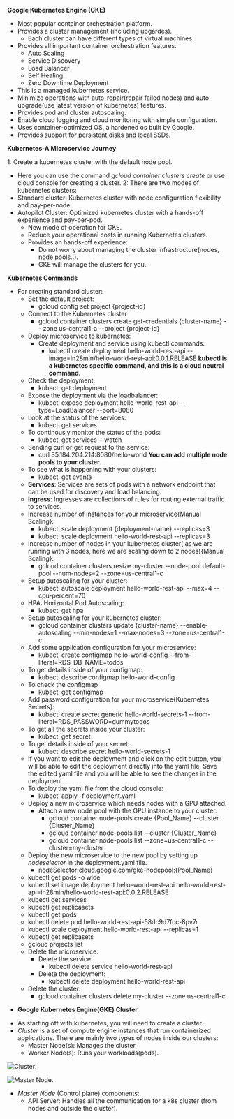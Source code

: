 **Google Kubernetes Engine (GKE)**

- Most popular container orchestration platform.
- Provides a cluster management (including upgardes).
  - Each cluster can have different types of virtual machines.
- Provides all important container orchestration features.
  - Auto Scaling
  - Service Discovery
  - Load Balancer
  - Self Healing
  - Zero Downtime Deployment
- This is a managed kubernetes service.
- Minimize operations with auto-repair(repair failed nodes) and auto-upgrade(use latest version of kubernetes) features.
- Provides pod and cluster autoscaling.
- Enable cloud logging and cloud monitoring with simple configuration.
- Uses container-optimized OS, a hardened os built by Google.
- Provides support for persistent disks and local SSDs.

**Kubernetes-A Microservice Journey**

1: Create a kubernetes cluster with the default node pool.
- Here you can use the command *gcloud container clusters create* or use cloud console for creating a cluster.
2: There are two modes of kubernetes clusters:
- Standard cluster: Kubernetes cluster with node configuration flexibility and pay-per-node.
- Autopilot Cluster: Optimized kubernetes cluster with a hands-off experience and pay-per-pod.
  - New mode of operation for GKE.
  - Reduce your operational costs in running Kubernetes clusters.
  - Provides an hands-off experience:
    - Do not worry about managing the cluster infrastructure(nodes, node pools..).
    - GKE will manage the clusters for you.

**Kubernetes Commands**

- For creating standard cluster:
  * Set the default project:
    - gcloud config set project {project-id}
  * Connect to the Kubernetes cluster
    - gcloud container clusters create get-credentials {cluster-name} -- zone us-central1-a --project {project-id}
  * Deploy microservice to kubernetes:
    * Create deployment and service using kubectl commands:
      - kubectl create deployment hello-world-rest-api --image=in28min/hello-world-rest-api:0.0.1.RELEASE
**kubectl is a kubernetes specific command, and this is a cloud neutral command.**
  * Check the deployment:
    - kubectl get deployment
  * Expose the deployment via the loadbalancer:
    - kubectl expose deployment hello-world-rest-api --type=LoadBalancer --port=8080
  * Look at the status of the services:
    - kubectl get services
  * To continously monitor the status of the pods:
    - kubectl get services --watch
  * Sending curl or get request to the service:
    - curl 35.184.204.214:8080/hello-world
**You can add multiple node pools to your cluster.**
  * To see what is happening with your clusters:
    - kubectl get events
  * **Services**: Services are sets of pods with a network endpoint that can be used for discovery and load balancing.
  * **Ingress**: Ingresses are collections of rules for routing external traffic to services.
  * Increase number of instances for your microservice{Manual Scaling}:
    - kubectl scale deployment {deployment-name} --replicas=3
    - kubectl scale deployment hello-world-rest-api --replicas=3
  * Increase number of nodes in your kubernetes cluster( as we are running with 3 nodes, here we are scaling down to 2 nodes){Manual Scaling}:
    - gcloud container clusters resize my-cluster --node-pool default-pool --num-nodes=2 --zone=us-central1-c
  * Setup autoscaling for your cluster:
    - kubectl autoscale deployment hello-world-rest-api --max=4 --cpu-percent=70
  * HPA: Horizontal Pod Autoscaling:
    - kubectl get hpa
  * Setup autoscaling for your kubernetes cluster:
    - gcloud container clusters update {cluster-name} --enable-autoscaling --min-nodes=1 --max-nodes=3 --zone=us-central1-c
  * Add some application configuration for your microservice:
    - kubectl create configmap hello-world-config --from-literal=RDS_DB_NAME=todos
  * To get details inside of your configmap:
    - kubectl describe configmap hello-world-config
  * To check the configmap
    - kubectl get configmap
  * Add password configuration for your microservice{Kubernetes Secrets}:
    - kubectl create secret generic hello-world-secrets-1 --from-literal=RDS_PASSWORD=dummytodos
  * To get all the secrets inside your cluster:
    - kubectl get secret
  * To get details inside of your secret:
    - kubectl describe secret hello-world-secrets-1
  * If you want to edit the deployment and click on the edit button, you will be able to edit the deployment directly into the yaml file. Save the edited yaml file and you will be able to see the changes in the deployment.
  * To deploy the yaml file from the cloud console:
    - kubectl apply -f deployment.yaml
  * Deploy a new microservice which needs nodes with a GPU attached.
    * Attach a new node pool with the GPU instance to your cluster.
      - gcloud container node-pools create {Pool_Name} --cluster {Cluster_Name}
      - gcloud container node-pools list --cluster {Cluster_Name}
      - gcloud container node-pools list --zone=us-central1-c --cluster=my-cluster
  * Deploy the new microservice to the new pool by setting up *nodeselector* in the deployment.yaml file.
    - nodeSelector:cloud.google.com/gke-nodepool:{Pool_Name}
  - kubectl get pods -o wide
  - kubectl set image deployment hello-world-rest-api hello-world-rest-api=in28min/hello-world-rest-api:0.0.2.RELEASE
  - kubectl get services
  - kubectl get replicasets
  - kubectl get pods
  - kubectl delete pod hello-world-rest-api-58dc9d7fcc-8pv7r
  - kubectl scale deployment hello-world-rest-api --replicas=1
  - kubectl get replicasets
  - gcloud projects list
  * Delete the microservice:
    * Delete the service:  
      - kubectl delete service hello-world-rest-api
    * Delete the deployment:
      - kubectl delete deployment hello-world-rest-api
  * Delete the cluster:
    - gcloud container clusters delete my-cluster --zone us-central1-c


* **Google Kubernetes Engine(GKE) Cluster**

- As starting off with kubernetes, you will need to create a cluster.
- *Cluster* is a set of compute engine instances that run containerized applications. There are mainly two types of nodes inside our clusters:
  - Master Node(s): Manages the cluster.
  - Worker Node(s): Runs your workloads(pods).

![Cluster](https://www.suse.com/c/wp-content/uploads/2019/04/What-is-Cluster_-1024x309.jpg "What is cluster").

![Master Node](https://www.suse.com/c/wp-content/uploads/2019/04/What-is-Master-Node-in-K8s_-1024x611.jpg "Master Node in Kuberenetes").
- *Master Node* (Control plane) components:
  - API Server: Handles all the communication for a k8s cluster (from nodes and outside the cluster).
